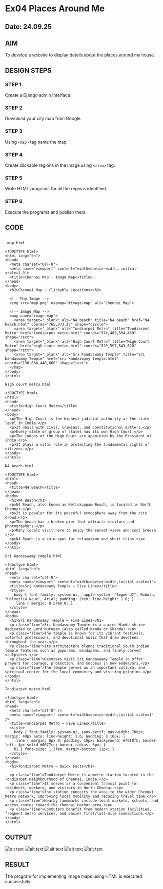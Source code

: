 # Ex04 Places Around Me
## Date: 24.09.25

## AIM
To develop a website to display details about the places around my house.

## DESIGN STEPS

### STEP 1
Create a Django admin interface.

### STEP 2
Download your city map from Google.

### STEP 3
Using ```<map>``` tag name the map.

### STEP 4
Create clickable regions in the image using ```<area>``` tag.

### STEP 5
Write HTML programs for all the regions identified.

### STEP 6
Execute the programs and publish them.

## CODE
```

 map.html

<!DOCTYPE html>
<html lang="en">
<head>
  <meta charset="UTF-8">
  <meta name="viewport" content="width=device-width, initial-scale=1.0">
  <title>Chennai Map - Image Map</title>
</head>
<body>
  <h2>Chennai Map - Clickable Locations</h2>

  <!-- Map Image -->
  <img src="map.png" usemap="#image-map" alt="Chennai Map">

  <!-- Image Map -->
  <map name="image-map">
    <area target="_blank" alt="N4 beach" title="N4 beach" href="N4 beach.html" coords="765,373,23" shape="circle">
    <area target="_blank" alt="Tondiarpet Metro" title="Tondiarpet Metro" href="tondiarpet metro.html" coords="574,489,594,469" shape="rect">
    <area target="_blank" alt="High Court Metro" title="High Court Metro" href="high court metro.html" coords="520,597,543,620" shape="rect">
    <area target="_blank" alt="Sri Kandaswamy Temple" title="Sri Kandaswamy Temple" href="sri kandaswamy temple.html" coords="196,634,440,668" shape="rect">
  </map>
</body>
</html>

High court metro.html

<!DOCTYPE html>
<html>
<head>
  <title>High Court Metro</title>
</head>
<body>
  <p>The High Court is the highest judicial authority at the state level in India.</p>
  <p>It deals with civil, criminal, and constitutional matters.</p>
  <p>Every state or group of states has its own High Court.</p>
  <p>The judges of the High Court are appointed by the President of India.</p>
  <p>It plays a vital role in protecting the fundamental rights of citizens.</p>
</body>
</html>

N4 beach.html

<!DOCTYPE html>
<html>
<head>
  <title>N4 Beach</title>
</head>
<body>
  <h1>N4 Beach</h1>
  <p>N4 Beach, also known as Nettukuppam Beach, is located in North Chennai.</p>
  <p>It is popular for its peaceful atmosphere away from the city crowd.</p>
  <p>The beach has a broken pier that attracts visitors and photographers.</p>
  <p>Many locals visit here to enjoy the sunset views and cool breeze.</p>
  <p>N4 Beach is a calm spot for relaxation and short trips.</p>
</body>
</html>

Sri Kandaswamy temple.html

<!doctype html>
<html lang="en">
<head>
  <meta charset="utf-8">
  <meta name="viewport" content="width=device-width,initial-scale=1">
  <title>Sri Kandaswamy Temple — Five Lines</title>
  <style>
    body { font-family: system-ui, -apple-system, "Segoe UI", Roboto, "Helvetica Neue", Arial; padding: 2rem; line-height: 1.6; }
    .line { margin: 0.5rem 0; }
  </style>
</head>
<body>
  <h1>Sri Kandaswamy Temple — Five Lines</h1>
  <p class="line">Sri Kandaswamy Temple is a sacred Hindu shrine dedicated to Lord Murugan (also called Kanda or Skanda).</p>
  <p class="line">The temple is known for its vibrant festivals, colorful processions, and devotional music that draw devotees throughout the year.</p>
  <p class="line">Its architecture blends traditional South Indian temple features such as gopurams, mandapams, and finely carved sculptures.</p>
  <p class="line">Devotees visit Sri Kandaswamy Temple to offer prayers for courage, protection, and success in new endeavors.</p>
  <p class="line">The temple serves as an important cultural and spiritual center for the local community and visiting pilgrims.</p>
</body>
</html>

Tondiarpet metro.html

<!doctype html>
<html lang="en">
<head>
  <meta charset="utf-8" />
  <meta name="viewport" content="width=device-width,initial-scale=1" />
  <title>Tondiarpet Metro — Five Lines</title>
  <style>
    body { font-family: system-ui, sans-serif; max-width: 700px; margin: 40px auto; line-height: 1.6; padding: 0 16px; }
    .line { margin: 8px 0; padding: 10px; background: #f6f8fb; border-left: 4px solid #0077cc; border-radius: 6px; }
    h1 { font-size: 1.3rem; margin-bottom: 12px; }
  </style>
</head>
<body>
  <h1>Tondiarpet Metro — Quick Facts</h1>

  <p class="line">Tondiarpet Metro is a metro station located in the Tondiarpet neighbourhood of Chennai, India.</p>
  <p class="line">It serves as a convenient transit point for residents, workers, and visitors in North Chennai.</p>
  <p class="line">The station connects the area to the wider Chennai Metro network, improving local mobility and reducing travel time.</p>
  <p class="line">Nearby landmarks include local markets, schools, and access routes toward the Chennai Harbor area.</p>
  <p class="line">Commuters benefit from modern station facilities, frequent metro services, and easier first/last-mile connections.</p>
</body>
</html>

```



## OUTPUT

![alt text](map.png)
![alt text](<High court metro.png.png>)
![alt text](<Sri Kandaswamy Temple.png.png>)
![alt text](<N4 beach.png.png>)
![alt text](<Tondiarpet metro.png.png>)


## RESULT
The program for implementing image maps using HTML is executed successfully.
